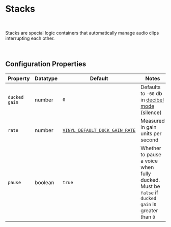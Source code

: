 # Stacks

&nbsp;

Stacks are special logic containers that automatically manage audio clips interrupting each other.

&nbsp;

## Configuration Properties

|Property     |Datatype|Default                                        |Notes                                                                                           |
|-------------|--------|-----------------------------------------------|------------------------------------------------------------------------------------------------|
|`ducked gain`|number  |`0`                                            |Defaults to `-60` db in [decibel mode](Config-Macros) (silence)                                 |
|`rate`       |number  |[`VINYL_DEFAULT_DUCK_GAIN_RATE`](Config-Macros)|Measured in gain units per second                                                               |
|`pause`      |boolean |`true`                                         |Whether to pause a voice when fully ducked. Must be `false` if `ducked gain` is greater than `0`|